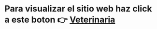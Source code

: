 <!-- conectar  -->

<!DOCTYPE html>
<html lang="en">
<head>
  
</head>
<body>
   <h1>Para visualizar el sitio web haz click a este boton 👉
   <a href="https://ocastro97.github.io/Cita-Veterinaria/"><bottom>Veterinaria</bottom> </a></h1>

</body>
</html>

